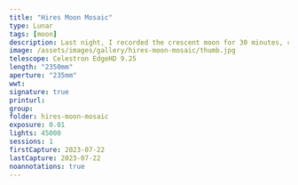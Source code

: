 ```yaml
---
title: "Hires Moon Mosaic"
type: Lunar
tags: [moon]
description: Last night, I recorded the crescent moon for 30 minutes, collected 45,000 frames and 180 gigabytes of data. The mosaic I created is huge and high resolution!
image: /assets/images/gallery/hires-moon-mosaic/thumb.jpg
telescope: Celestron EdgeHD 9.25
length: "2350mm"
aperture: "235mm"
wwt: 
signature: true
printurl: 
group:
folder: hires-moon-mosaic
exposure: 0.01
lights: 45000
sessions: 1
firstCapture: 2023-07-22
lastCapture: 2023-07-22
noannotations: true
---
```

